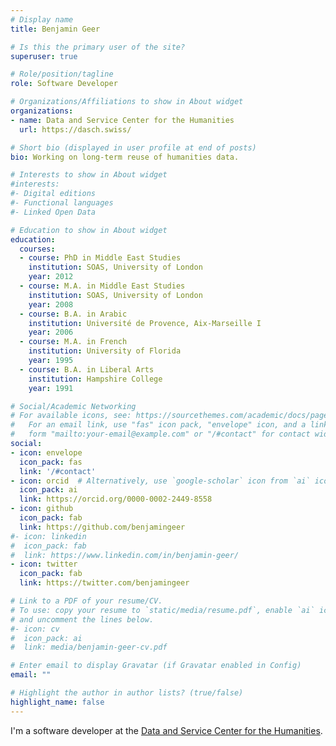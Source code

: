 ```yaml
---
# Display name
title: Benjamin Geer

# Is this the primary user of the site?
superuser: true

# Role/position/tagline
role: Software Developer

# Organizations/Affiliations to show in About widget
organizations:
- name: Data and Service Center for the Humanities
  url: https://dasch.swiss/

# Short bio (displayed in user profile at end of posts)
bio: Working on long-term reuse of humanities data.

# Interests to show in About widget
#interests:
#- Digital editions
#- Functional languages
#- Linked Open Data

# Education to show in About widget
education:
  courses:
  - course: PhD in Middle East Studies
    institution: SOAS, University of London
    year: 2012
  - course: M.A. in Middle East Studies
    institution: SOAS, University of London
    year: 2008
  - course: B.A. in Arabic
    institution: Université de Provence, Aix-Marseille I
    year: 2006
  - course: M.A. in French
    institution: University of Florida
    year: 1995
  - course: B.A. in Liberal Arts
    institution: Hampshire College
    year: 1991

# Social/Academic Networking
# For available icons, see: https://sourcethemes.com/academic/docs/page-builder/#icons
#   For an email link, use "fas" icon pack, "envelope" icon, and a link in the
#   form "mailto:your-email@example.com" or "/#contact" for contact widget.
social:
- icon: envelope
  icon_pack: fas
  link: '/#contact'
- icon: orcid  # Alternatively, use `google-scholar` icon from `ai` icon pack
  icon_pack: ai
  link: https://orcid.org/0000-0002-2449-8558
- icon: github
  icon_pack: fab
  link: https://github.com/benjamingeer
#- icon: linkedin
#  icon_pack: fab
#  link: https://www.linkedin.com/in/benjamin-geer/
- icon: twitter
  icon_pack: fab
  link: https://twitter.com/benjamingeer

# Link to a PDF of your resume/CV.
# To use: copy your resume to `static/media/resume.pdf`, enable `ai` icons in `params.toml`, 
# and uncomment the lines below.
#- icon: cv
#  icon_pack: ai
#  link: media/benjamin-geer-cv.pdf

# Enter email to display Gravatar (if Gravatar enabled in Config)
email: ""

# Highlight the author in author lists? (true/false)
highlight_name: false
---
```


I'm a software developer at the [Data and Service Center for the
Humanities](https://dasch.swiss/).
